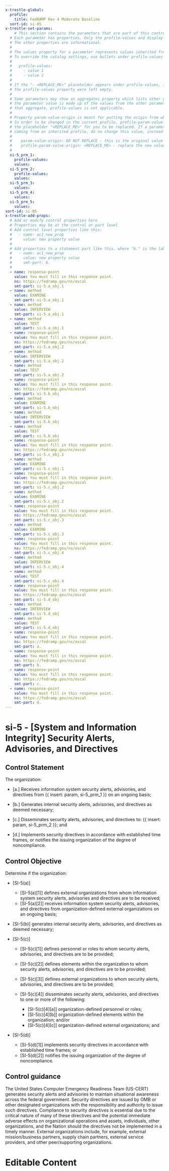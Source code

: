 ```yaml
---
x-trestle-global:
  profile:
    title: FedRAMP Rev 4 Moderate Baseline
  sort-id: si-05
x-trestle-set-params:
    # This section contains the parameters that are part of this control.
  # Each parameter has properties. Only the profile-values and display-name properties are editable.
  # The other properties are informational.
  #
  # The values property for a parameter represents values inherited from the OSCAL catalog.
  # To override the catalog settings, use bullets under profile-values as shown below:
  #
  #   profile-values:
  #     - value 1
  #     - value 2
  #
  # If the "- <REPLACE_ME>" placeholder appears under profile-values, it is the same as if
  # the profile-values property were left empty.
  #
  # Some parameters may show an aggregates property which lists other parameters. This means
  # the parameter value is made up of the values from the other parameters. For parameters
  # that aggregate, profile-values is not applicable.
  #
  # Property param-value-origin is meant for putting the origin from where that parameter comes from.
  # In order to be changed in the current profile, profile-param-value-origin property will be displayed with
  # the placeholder "<REPLACE_ME>" for you to be replaced. If a parameter already has a param-value-origin
  # coming from an inherited profile, do no change this value, instead use profile-param-value-origin as follows:
  #
  #    param-value-origin: DO NOT REPLACE - this is the original value
  #    profile-param-value-origin: <REPLACE_ME> - replace the new value required HERE
  #
  si-5_prm_1:
    profile-values:
    values:
  si-5_prm_2:
    profile-values:
    values:
  si-5_prm_3:
    values:
  si-5_prm_4:
    values:
  si-5_prm_5:
    values:
sort-id: si-05
x-trestle-add-props:
  # Add or modify control properties here
  # Properties may be at the control or part level
  # Add control level properties like this:
  #   - name: ac1_new_prop
  #     value: new property value
  #
  # Add properties to a statement part like this, where "b." is the label of the target statement part
  #   - name: ac1_new_prop
  #     value: new property value
  #     smt-part: b.
  #
  - name: response-point
    value: You must fill in this response point.
    ns: https://fedramp.gov/ns/oscal
    smt-part: si-5.a_obj.1
  - name: method
    value: EXAMINE
    smt-part: si-5.a_obj.1
  - name: method
    value: INTERVIEW
    smt-part: si-5.a_obj.1
  - name: method
    value: TEST
    smt-part: si-5.a_obj.1
  - name: response-point
    value: You must fill in this response point.
    ns: https://fedramp.gov/ns/oscal
    smt-part: si-5.a_obj.2
  - name: method
    value: INTERVIEW
    smt-part: si-5.a_obj.2
  - name: method
    value: TEST
    smt-part: si-5.a_obj.2
  - name: response-point
    value: You must fill in this response point.
    ns: https://fedramp.gov/ns/oscal
    smt-part: si-5.b_obj
  - name: method
    value: EXAMINE
    smt-part: si-5.b_obj
  - name: method
    value: INTERVIEW
    smt-part: si-5.b_obj
  - name: method
    value: TEST
    smt-part: si-5.b_obj
  - name: response-point
    value: You must fill in this response point.
    ns: https://fedramp.gov/ns/oscal
    smt-part: si-5.c_obj.1
  - name: method
    value: EXAMINE
    smt-part: si-5.c_obj.1
  - name: response-point
    value: You must fill in this response point.
    ns: https://fedramp.gov/ns/oscal
    smt-part: si-5.c_obj.2
  - name: method
    value: EXAMINE
    smt-part: si-5.c_obj.2
  - name: response-point
    value: You must fill in this response point.
    ns: https://fedramp.gov/ns/oscal
    smt-part: si-5.c_obj.3
  - name: method
    value: EXAMINE
    smt-part: si-5.c_obj.3
  - name: response-point
    value: You must fill in this response point.
    ns: https://fedramp.gov/ns/oscal
    smt-part: si-5.c_obj.4
  - name: method
    value: INTERVIEW
    smt-part: si-5.c_obj.4
  - name: method
    value: TEST
    smt-part: si-5.c_obj.4
  - name: response-point
    value: You must fill in this response point.
    ns: https://fedramp.gov/ns/oscal
    smt-part: si-5.d_obj
  - name: method
    value: INTERVIEW
    smt-part: si-5.d_obj
  - name: method
    value: TEST
    smt-part: si-5.d_obj
  - name: response-point
    value: You must fill in this response point.
    ns: https://fedramp.gov/ns/oscal
    smt-part: a.
  - name: response-point
    value: You must fill in this response point.
    ns: https://fedramp.gov/ns/oscal
    smt-part: b.
  - name: response-point
    value: You must fill in this response point.
    ns: https://fedramp.gov/ns/oscal
    smt-part: c.
  - name: response-point
    value: You must fill in this response point.
    ns: https://fedramp.gov/ns/oscal
    smt-part: d.
---
```


# si-5 - \[System and Information Integrity\] Security Alerts, Advisories, and Directives

## Control Statement

The organization:

- \[a.\] Receives information system security alerts, advisories, and directives from {{ insert: param, si-5_prm_1 }} on an ongoing basis;

- \[b.\] Generates internal security alerts, advisories, and directives as deemed necessary;

- \[c.\] Disseminates security alerts, advisories, and directives to: {{ insert: param, si-5_prm_2 }}; and

- \[d.\] Implements security directives in accordance with established time frames, or notifies the issuing organization of the degree of noncompliance.

## Control Objective

Determine if the organization:

- \[SI-5(a)\]

  - \[SI-5(a)[1]\] defines external organizations from whom information system security alerts, advisories and directives are to be received;
  - \[SI-5(a)[2]\] receives information system security alerts, advisories, and directives from organization-defined external organizations on an ongoing basis;

- \[SI-5(b)\] generates internal security alerts, advisories, and directives as deemed necessary;

- \[SI-5(c)\]

  - \[SI-5(c)[1]\] defines personnel or roles to whom security alerts, advisories, and directives are to be provided;
  - \[SI-5(c)[2]\] defines elements within the organization to whom security alerts, advisories, and directives are to be provided;
  - \[SI-5(c)[3]\] defines external organizations to whom security alerts, advisories, and directives are to be provided;
  - \[SI-5(c)[4]\] disseminates security alerts, advisories, and directives to one or more of the following:

    - \[SI-5(c)[4][a]\] organization-defined personnel or roles;
    - \[SI-5(c)[4][b]\] organization-defined elements within the organization; and/or
    - \[SI-5(c)[4][c]\] organization-defined external organizations; and

- \[SI-5(d)\]

  - \[SI-5(d)[1]\] implements security directives in accordance with established time frames; or
  - \[SI-5(d)[2]\] notifies the issuing organization of the degree of noncompliance.

## Control guidance

The United States Computer Emergency Readiness Team (US-CERT) generates security alerts and advisories to maintain situational awareness across the federal government. Security directives are issued by OMB or other designated organizations with the responsibility and authority to issue such directives. Compliance to security directives is essential due to the critical nature of many of these directives and the potential immediate adverse effects on organizational operations and assets, individuals, other organizations, and the Nation should the directives not be implemented in a timely manner. External organizations include, for example, external mission/business partners, supply chain partners, external service providers, and other peer/supporting organizations.

# Editable Content

<!-- Make additions and edits below -->
<!-- The above represents the contents of the control as received by the profile, prior to additions. -->
<!-- If the profile makes additions to the control, they will appear below. -->
<!-- The above markdown may not be edited but you may edit the content below, and/or introduce new additions to be made by the profile. -->
<!-- If there is a yaml header at the top, parameter values may be edited. Use --set-parameters to incorporate the changes during assembly. -->
<!-- The content here will then replace what is in the profile for this control, after running profile-assemble. -->
<!-- The added parts in the profile for this control are below.  You may edit them and/or add new ones. -->
<!-- Each addition must have a heading either of the form ## Control my_addition_name -->
<!-- or ## Part a. (where the a. refers to one of the control statement labels.) -->
<!-- "## Control" parts are new parts added after the statement part. -->
<!-- "## Part" parts are new parts added into the top-level statement part with that label. -->
<!-- Subparts may be added with nested hash levels of the form ### My Subpart Name -->
<!-- underneath the parent ## Control or ## Part being added -->
<!-- See https://oscal-compass.github.io/compliance-trestle/tutorials/ssp_profile_catalog_authoring/ssp_profile_catalog_authoring for guidance. -->
